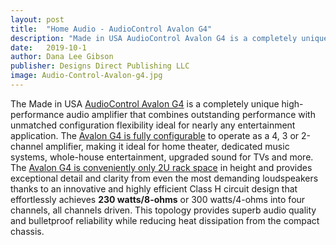 ```yaml
---
layout: post
title:  "Home Audio - AudioControl Avalon G4"
description: "Made in USA AudioControl Avalon G4 is a completely unique high-performance audio amplifier that combines outstanding performance with unmatched configuration flexibility ideal for nearly any entertainment application."
date:   2019-10-1
author: Dana Lee Gibson
publisher: Designs Direct Publishing LLC
image: Audio-Control-Avalon-g4.jpg
---
```


The Made in USA [AudioControl Avalon G4](https://www.audiocontrol.com/home-audio/theater-amplifiers/avalon-g4/) is a completely unique high-performance audio amplifier that combines outstanding performance with unmatched configuration flexibility ideal for nearly any entertainment application. The [Avalon G4 is fully configurable](https://www.audiocontrol.com/home-audio/theater-amplifiers/avalon-g4/) to operate as a 4, 3 or 2-channel amplifier, making it ideal for home theater, dedicated music systems, whole-house entertainment, upgraded sound for TVs and more. <!--more-->The [Avalon G4 is conveniently only 2U rack space](https://www.audiocontrol.com/home-audio/theater-amplifiers/avalon-g4/) in height and provides exceptional detail and clarity from even the most demanding loudspeakers thanks to an innovative and highly efficient Class H circuit design that effortlessly achieves **230 watts/8-ohms** or 300 watts/4-ohms into four channels, all channels driven. This topology provides superb audio quality and bulletproof reliability while reducing heat dissipation from the compact chassis. 
